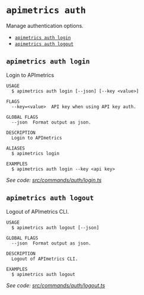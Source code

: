 `apimetrics auth`
=================

Manage authentication options.

* [`apimetrics auth login`](#apimetrics-auth-login)
* [`apimetrics auth logout`](#apimetrics-auth-logout)

## `apimetrics auth login`

Login to APImetrics

```
USAGE
  $ apimetrics auth login [--json] [--key <value>]

FLAGS
  --key=<value>  API key when using API key auth.

GLOBAL FLAGS
  --json  Format output as json.

DESCRIPTION
  Login to APImetrics

ALIASES
  $ apimetrics login

EXAMPLES
  $ apimetrics auth login --key <api key>
```

_See code: [src/commands/auth/login.ts](https://github.com/APImetrics/APIm-CLI/blob/v0.3.0/src/commands/auth/login.ts)_

## `apimetrics auth logout`

Logout of APImetrics CLI.

```
USAGE
  $ apimetrics auth logout [--json]

GLOBAL FLAGS
  --json  Format output as json.

DESCRIPTION
  Logout of APImetrics CLI.

EXAMPLES
  $ apimetrics auth logout
```

_See code: [src/commands/auth/logout.ts](https://github.com/APImetrics/APIm-CLI/blob/v0.3.0/src/commands/auth/logout.ts)_
